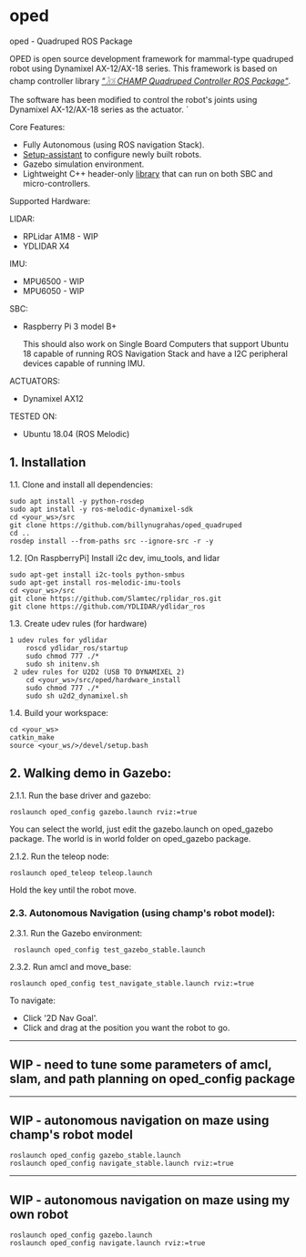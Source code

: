 # oped
oped - Quadruped ROS Package

OPED is open source development framework for mammal-type quadruped robot using Dynamixel AX-12/AX-18 series. This framework is based on champ controller library [*"𓃡 CHAMP Quadruped Controller ROS Package"*](https://github.com/chvmp/champ).

The software has been modified to control the robot's joints using Dynamixel AX-12/AX-18 series as the actuator. `

Core Features:
- Fully Autonomous (using ROS navigation Stack).
- [Setup-assistant](https://github.com/chvmp/champ_setup_assistant) to configure newly built robots.
- Gazebo simulation environment.
- Lightweight C++ header-only [library](https://github.com/chvmp/libchamp) that can run on both SBC and micro-controllers.

Supported Hardware:

LIDAR:
- RPLidar A1M8 - WIP
- YDLIDAR X4

IMU:
- MPU6500 - WIP
- MPU6050 - WIP

SBC:
- Raspberry Pi 3 model B+

    This should also work on Single Board Computers that support Ubuntu 18 capable of running ROS Navigation Stack and have a I2C peripheral devices capable of running IMU.

ACTUATORS:
- Dynamixel AX12

TESTED ON:
- Ubuntu 18.04 (ROS Melodic)

## 1. Installation

1.1. Clone and install all dependencies:

    sudo apt install -y python-rosdep
    sudo apt install -y ros-melodic-dynamixel-sdk
    cd <your_ws>/src
    git clone https://github.com/billynugrahas/oped_quadruped
    cd ..
    rosdep install --from-paths src --ignore-src -r -y
    
    

1.2. [On RaspberryPi] Install i2c dev, imu_tools, and lidar

    sudo apt-get install i2c-tools python-smbus
    sudo apt-get install ros-melodic-imu-tools
    cd <your_ws>/src
    git clone https://github.com/Slamtec/rplidar_ros.git
    git clone https://github.com/YDLIDAR/ydlidar_ros
    
1.3. Create udev rules (for hardware)

    1 udev rules for ydlidar
        roscd ydlidar_ros/startup
        sudo chmod 777 ./*
        sudo sh initenv.sh
     2 udev rules for U2D2 (USB TO DYNAMIXEL 2)
        cd <your_ws>/src/oped/hardware_install
        sudo chmod 777 ./*
        sudo sh u2d2_dynamixel.sh
        
    
1.4. Build your workspace:

    cd <your_ws>
    catkin_make
    source <your_ws/>/devel/setup.bash
    
 

## 2. Walking demo in Gazebo:
2.1.1. Run the base driver and gazebo:

    roslaunch oped_config gazebo.launch rviz:=true
    
  You can select the world, just edit the gazebo.launch on oped_gazebo package. The world is in world folder on oped_gazebo package.
  
2.1.2. Run the teleop node:

    roslaunch oped_teleop teleop.launch
   Hold the key until the robot move.
   
### 2.3. Autonomous Navigation (using champ's robot model):

2.3.1. Run the Gazebo environment: 

     roslaunch oped_config test_gazebo_stable.launch

2.3.2. Run amcl and move_base:

    roslaunch oped_config test_navigate_stable.launch rviz:=true

To navigate:

- Click '2D Nav Goal'.
- Click and drag at the position you want the robot to go.
--------------------------------
## WIP - need to tune some parameters of amcl, slam, and path planning on oped_config package
--------------------------------
## WIP - autonomous navigation on maze using champ's robot model
    roslaunch oped_config gazebo_stable.launch
    roslaunch oped_config navigate_stable.launch rviz:=true

--------------------------------
## WIP - autonomous navigation on maze using my own robot

    roslaunch oped_config gazebo.launch
    roslaunch oped_config navigate.launch rviz:=true


